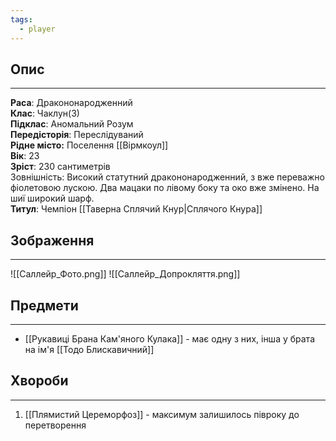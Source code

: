 ```yaml
---
tags:
  - player
---
```

## Опис
---
**Раса**: Дракононародженний  
**Клас**: Чаклун(3)  
**Підклас**: Аномальний Розум  
**Передісторія**: Переслідуваний  
**Рідне місто:** Поселення [[Вірмкоул]]  
**Вік**: 23  
**Зріст**: 230 сантиметрів  
Зовнішність: Високий статутний дракононародженний, з вже переважно фіолетовою лускою. Два мацаки по лівому боку та око вже змінено. На шиї широкий шарф.  
**Титул**: Чемпіон [[Таверна Сплячий Кнур|Сплячого Кнура]]
## Зображення
---
![[Саллейр_Фото.png]]
![[Саллейр_Допрокляття.png]]

## Предмети
---
- [[Рукавиці Брана Кам'яного Кулака]] - має одну з них, інша у брата на ім'я [[Тодо Блискавичний]]  

## Хвороби
---
1. [[Плямистий Цереморфоз]] - максимум залишилось півроку до перетворення